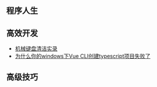 
## 程序人生
## 高效开发
* [机械键盘清洁实录](https://github.com/leinov/Blog/issues/1)
* [为什么你的windows下Vue CLI创建typescript项目失败了](https://github.com/leinov/Blog/issues/2)

## 高级技巧

